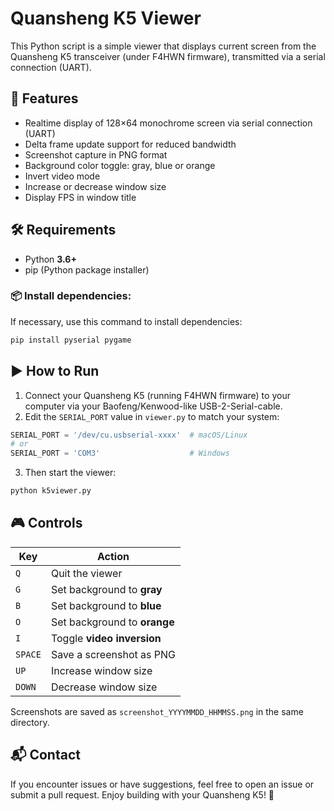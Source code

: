 # Quansheng K5 Viewer

This Python script is a simple viewer that displays current screen from the Quansheng K5 transceiver (under F4HWN firmware), transmitted via a serial connection (UART).

## 🚀 Features

- Realtime display of 128×64 monochrome screen via serial connection (UART)
- Delta frame update support for reduced bandwidth
- Screenshot capture in PNG format
- Background color toggle: gray, blue or orange
- Invert video mode
- Increase or decrease window size
- Display FPS in window title

## 🛠️ Requirements

- Python **3.6+**
- pip (Python package installer)

### 📦 Install dependencies:

If necessary, use this command to install dependencies: 

```bash
pip install pyserial pygame
```

## ▶️ How to Run

1. Connect your Quansheng K5 (running F4HWN firmware) to your computer via your Baofeng/Kenwood-like USB-2-Serial-cable.
2. Edit the `SERIAL_PORT` value in `viewer.py` to match your system:

```python
SERIAL_PORT = '/dev/cu.usbserial-xxxx'  # macOS/Linux
# or
SERIAL_PORT = 'COM3'                    # Windows
```

3. Then start the viewer:

```bash
python k5viewer.py
```

## 🎮 Controls

| Key       | Action                          |
|-----------|---------------------------------|
| `Q`       | Quit the viewer                 |
| `G`       | Set background to **gray**      |
| `B`       | Set background to **blue**      |
| `O`       | Set background to **orange**    |
| `I`       | Toggle **video inversion**      |
| `SPACE`   | Save a screenshot as PNG        |
| `UP`      | Increase window size            |
| `DOWN`    | Decrease window size            |


Screenshots are saved as `screenshot_YYYYMMDD_HHMMSS.png` in the same directory.

## 📬 Contact

If you encounter issues or have suggestions, feel free to open an issue or submit a pull request. Enjoy building with your Quansheng K5! 📡
